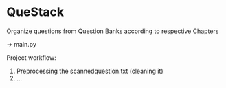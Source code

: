 # QueStack
Organize questions from Question Banks according to respective Chapters

-> main.py

Project workflow:
1. Preprocessing the scannedquestion.txt (cleaning it)
2. ...
